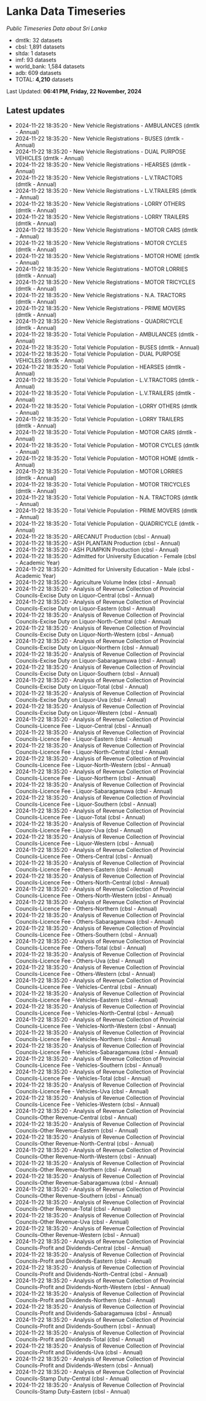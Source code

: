 # Lanka Data Timeseries
*Public Timeseries Data about Sri Lanka*

* dmtlk: 32 datasets
* cbsl: 1,891 datasets
* sltda: 1 datasets
* imf: 93 datasets
* world_bank: 1,584 datasets
* adb: 609 datasets
* TOTAL: **4,210** datasets

Last Updated: **06:41 PM, Friday, 22 November, 2024**

## Latest updates

* 2024-11-22 18:35:20 - New Vehicle Registrations - AMBULANCES (dmtlk - Annual)
* 2024-11-22 18:35:20 - New Vehicle Registrations - BUSES (dmtlk - Annual)
* 2024-11-22 18:35:20 - New Vehicle Registrations - DUAL PURPOSE VEHICLES (dmtlk - Annual)
* 2024-11-22 18:35:20 - New Vehicle Registrations - HEARSES (dmtlk - Annual)
* 2024-11-22 18:35:20 - New Vehicle Registrations - L.V.TRACTORS (dmtlk - Annual)
* 2024-11-22 18:35:20 - New Vehicle Registrations - L.V.TRAILERS (dmtlk - Annual)
* 2024-11-22 18:35:20 - New Vehicle Registrations - LORRY OTHERS (dmtlk - Annual)
* 2024-11-22 18:35:20 - New Vehicle Registrations - LORRY TRAILERS (dmtlk - Annual)
* 2024-11-22 18:35:20 - New Vehicle Registrations - MOTOR CARS (dmtlk - Annual)
* 2024-11-22 18:35:20 - New Vehicle Registrations - MOTOR CYCLES (dmtlk - Annual)
* 2024-11-22 18:35:20 - New Vehicle Registrations - MOTOR HOME (dmtlk - Annual)
* 2024-11-22 18:35:20 - New Vehicle Registrations - MOTOR LORRIES (dmtlk - Annual)
* 2024-11-22 18:35:20 - New Vehicle Registrations - MOTOR TRICYCLES (dmtlk - Annual)
* 2024-11-22 18:35:20 - New Vehicle Registrations - N.A. TRACTORS (dmtlk - Annual)
* 2024-11-22 18:35:20 - New Vehicle Registrations - PRIME MOVERS (dmtlk - Annual)
* 2024-11-22 18:35:20 - New Vehicle Registrations - QUADRICYCLE (dmtlk - Annual)
* 2024-11-22 18:35:20 - Total Vehicle Population - AMBULANCES (dmtlk - Annual)
* 2024-11-22 18:35:20 - Total Vehicle Population - BUSES (dmtlk - Annual)
* 2024-11-22 18:35:20 - Total Vehicle Population - DUAL PURPOSE VEHICLES (dmtlk - Annual)
* 2024-11-22 18:35:20 - Total Vehicle Population - HEARSES (dmtlk - Annual)
* 2024-11-22 18:35:20 - Total Vehicle Population - L.V.TRACTORS (dmtlk - Annual)
* 2024-11-22 18:35:20 - Total Vehicle Population - L.V.TRAILERS (dmtlk - Annual)
* 2024-11-22 18:35:20 - Total Vehicle Population - LORRY OTHERS (dmtlk - Annual)
* 2024-11-22 18:35:20 - Total Vehicle Population - LORRY TRAILERS (dmtlk - Annual)
* 2024-11-22 18:35:20 - Total Vehicle Population - MOTOR CARS (dmtlk - Annual)
* 2024-11-22 18:35:20 - Total Vehicle Population - MOTOR CYCLES (dmtlk - Annual)
* 2024-11-22 18:35:20 - Total Vehicle Population - MOTOR HOME (dmtlk - Annual)
* 2024-11-22 18:35:20 - Total Vehicle Population - MOTOR LORRIES (dmtlk - Annual)
* 2024-11-22 18:35:20 - Total Vehicle Population - MOTOR TRICYCLES (dmtlk - Annual)
* 2024-11-22 18:35:20 - Total Vehicle Population - N.A. TRACTORS (dmtlk - Annual)
* 2024-11-22 18:35:20 - Total Vehicle Population - PRIME MOVERS (dmtlk - Annual)
* 2024-11-22 18:35:20 - Total Vehicle Population - QUADRICYCLE (dmtlk - Annual)
* 2024-11-22 18:35:20 - ARECANUT Production (cbsl - Annual)
* 2024-11-22 18:35:20 - ASH PLANTAIN Production (cbsl - Annual)
* 2024-11-22 18:35:20 - ASH PUMPKIN Production (cbsl - Annual)
* 2024-11-22 18:35:20 - Admitted for University Education - Female (cbsl - Academic Year)
* 2024-11-22 18:35:20 - Admitted for University Education - Male (cbsl - Academic Year)
* 2024-11-22 18:35:20 - Agriculture Volume Index (cbsl - Annual)
* 2024-11-22 18:35:20 - Analysis of Revenue Collection of Provincial Councils-Excise Duty on Liquor-Central (cbsl - Annual)
* 2024-11-22 18:35:20 - Analysis of Revenue Collection of Provincial Councils-Excise Duty on Liquor-Eastern (cbsl - Annual)
* 2024-11-22 18:35:20 - Analysis of Revenue Collection of Provincial Councils-Excise Duty on Liquor-North-Central (cbsl - Annual)
* 2024-11-22 18:35:20 - Analysis of Revenue Collection of Provincial Councils-Excise Duty on Liquor-North-Western (cbsl - Annual)
* 2024-11-22 18:35:20 - Analysis of Revenue Collection of Provincial Councils-Excise Duty on Liquor-Northern (cbsl - Annual)
* 2024-11-22 18:35:20 - Analysis of Revenue Collection of Provincial Councils-Excise Duty on Liquor-Sabaragamuwa (cbsl - Annual)
* 2024-11-22 18:35:20 - Analysis of Revenue Collection of Provincial Councils-Excise Duty on Liquor-Southern (cbsl - Annual)
* 2024-11-22 18:35:20 - Analysis of Revenue Collection of Provincial Councils-Excise Duty on Liquor-Total (cbsl - Annual)
* 2024-11-22 18:35:20 - Analysis of Revenue Collection of Provincial Councils-Excise Duty on Liquor-Uva (cbsl - Annual)
* 2024-11-22 18:35:20 - Analysis of Revenue Collection of Provincial Councils-Excise Duty on Liquor-Western (cbsl - Annual)
* 2024-11-22 18:35:20 - Analysis of Revenue Collection of Provincial Councils-Licence Fee - Liquor-Central (cbsl - Annual)
* 2024-11-22 18:35:20 - Analysis of Revenue Collection of Provincial Councils-Licence Fee - Liquor-Eastern (cbsl - Annual)
* 2024-11-22 18:35:20 - Analysis of Revenue Collection of Provincial Councils-Licence Fee - Liquor-North-Central (cbsl - Annual)
* 2024-11-22 18:35:20 - Analysis of Revenue Collection of Provincial Councils-Licence Fee - Liquor-North-Western (cbsl - Annual)
* 2024-11-22 18:35:20 - Analysis of Revenue Collection of Provincial Councils-Licence Fee - Liquor-Northern (cbsl - Annual)
* 2024-11-22 18:35:20 - Analysis of Revenue Collection of Provincial Councils-Licence Fee - Liquor-Sabaragamuwa (cbsl - Annual)
* 2024-11-22 18:35:20 - Analysis of Revenue Collection of Provincial Councils-Licence Fee - Liquor-Southern (cbsl - Annual)
* 2024-11-22 18:35:20 - Analysis of Revenue Collection of Provincial Councils-Licence Fee - Liquor-Total (cbsl - Annual)
* 2024-11-22 18:35:20 - Analysis of Revenue Collection of Provincial Councils-Licence Fee - Liquor-Uva (cbsl - Annual)
* 2024-11-22 18:35:20 - Analysis of Revenue Collection of Provincial Councils-Licence Fee - Liquor-Western (cbsl - Annual)
* 2024-11-22 18:35:20 - Analysis of Revenue Collection of Provincial Councils-Licence Fee - Others-Central (cbsl - Annual)
* 2024-11-22 18:35:20 - Analysis of Revenue Collection of Provincial Councils-Licence Fee - Others-Eastern (cbsl - Annual)
* 2024-11-22 18:35:20 - Analysis of Revenue Collection of Provincial Councils-Licence Fee - Others-North-Central (cbsl - Annual)
* 2024-11-22 18:35:20 - Analysis of Revenue Collection of Provincial Councils-Licence Fee - Others-North-Western (cbsl - Annual)
* 2024-11-22 18:35:20 - Analysis of Revenue Collection of Provincial Councils-Licence Fee - Others-Northern (cbsl - Annual)
* 2024-11-22 18:35:20 - Analysis of Revenue Collection of Provincial Councils-Licence Fee - Others-Sabaragamuwa (cbsl - Annual)
* 2024-11-22 18:35:20 - Analysis of Revenue Collection of Provincial Councils-Licence Fee - Others-Southern (cbsl - Annual)
* 2024-11-22 18:35:20 - Analysis of Revenue Collection of Provincial Councils-Licence Fee - Others-Total (cbsl - Annual)
* 2024-11-22 18:35:20 - Analysis of Revenue Collection of Provincial Councils-Licence Fee - Others-Uva (cbsl - Annual)
* 2024-11-22 18:35:20 - Analysis of Revenue Collection of Provincial Councils-Licence Fee - Others-Western (cbsl - Annual)
* 2024-11-22 18:35:20 - Analysis of Revenue Collection of Provincial Councils-Licence Fee - Vehicles-Central (cbsl - Annual)
* 2024-11-22 18:35:20 - Analysis of Revenue Collection of Provincial Councils-Licence Fee - Vehicles-Eastern (cbsl - Annual)
* 2024-11-22 18:35:20 - Analysis of Revenue Collection of Provincial Councils-Licence Fee - Vehicles-North-Central (cbsl - Annual)
* 2024-11-22 18:35:20 - Analysis of Revenue Collection of Provincial Councils-Licence Fee - Vehicles-North-Western (cbsl - Annual)
* 2024-11-22 18:35:20 - Analysis of Revenue Collection of Provincial Councils-Licence Fee - Vehicles-Northern (cbsl - Annual)
* 2024-11-22 18:35:20 - Analysis of Revenue Collection of Provincial Councils-Licence Fee - Vehicles-Sabaragamuwa (cbsl - Annual)
* 2024-11-22 18:35:20 - Analysis of Revenue Collection of Provincial Councils-Licence Fee - Vehicles-Southern (cbsl - Annual)
* 2024-11-22 18:35:20 - Analysis of Revenue Collection of Provincial Councils-Licence Fee - Vehicles-Total (cbsl - Annual)
* 2024-11-22 18:35:20 - Analysis of Revenue Collection of Provincial Councils-Licence Fee - Vehicles-Uva (cbsl - Annual)
* 2024-11-22 18:35:20 - Analysis of Revenue Collection of Provincial Councils-Licence Fee - Vehicles-Western (cbsl - Annual)
* 2024-11-22 18:35:20 - Analysis of Revenue Collection of Provincial Councils-Other Revenue-Central (cbsl - Annual)
* 2024-11-22 18:35:20 - Analysis of Revenue Collection of Provincial Councils-Other Revenue-Eastern (cbsl - Annual)
* 2024-11-22 18:35:20 - Analysis of Revenue Collection of Provincial Councils-Other Revenue-North-Central (cbsl - Annual)
* 2024-11-22 18:35:20 - Analysis of Revenue Collection of Provincial Councils-Other Revenue-North-Western (cbsl - Annual)
* 2024-11-22 18:35:20 - Analysis of Revenue Collection of Provincial Councils-Other Revenue-Northern (cbsl - Annual)
* 2024-11-22 18:35:20 - Analysis of Revenue Collection of Provincial Councils-Other Revenue-Sabaragamuwa (cbsl - Annual)
* 2024-11-22 18:35:20 - Analysis of Revenue Collection of Provincial Councils-Other Revenue-Southern (cbsl - Annual)
* 2024-11-22 18:35:20 - Analysis of Revenue Collection of Provincial Councils-Other Revenue-Total (cbsl - Annual)
* 2024-11-22 18:35:20 - Analysis of Revenue Collection of Provincial Councils-Other Revenue-Uva (cbsl - Annual)
* 2024-11-22 18:35:20 - Analysis of Revenue Collection of Provincial Councils-Other Revenue-Western (cbsl - Annual)
* 2024-11-22 18:35:20 - Analysis of Revenue Collection of Provincial Councils-Profit and Dividends-Central (cbsl - Annual)
* 2024-11-22 18:35:20 - Analysis of Revenue Collection of Provincial Councils-Profit and Dividends-Eastern (cbsl - Annual)
* 2024-11-22 18:35:20 - Analysis of Revenue Collection of Provincial Councils-Profit and Dividends-North-Central (cbsl - Annual)
* 2024-11-22 18:35:20 - Analysis of Revenue Collection of Provincial Councils-Profit and Dividends-North-Western (cbsl - Annual)
* 2024-11-22 18:35:20 - Analysis of Revenue Collection of Provincial Councils-Profit and Dividends-Northern (cbsl - Annual)
* 2024-11-22 18:35:20 - Analysis of Revenue Collection of Provincial Councils-Profit and Dividends-Sabaragamuwa (cbsl - Annual)
* 2024-11-22 18:35:20 - Analysis of Revenue Collection of Provincial Councils-Profit and Dividends-Southern (cbsl - Annual)
* 2024-11-22 18:35:20 - Analysis of Revenue Collection of Provincial Councils-Profit and Dividends-Total (cbsl - Annual)
* 2024-11-22 18:35:20 - Analysis of Revenue Collection of Provincial Councils-Profit and Dividends-Uva (cbsl - Annual)
* 2024-11-22 18:35:20 - Analysis of Revenue Collection of Provincial Councils-Profit and Dividends-Western (cbsl - Annual)
* 2024-11-22 18:35:20 - Analysis of Revenue Collection of Provincial Councils-Stamp Duty-Central (cbsl - Annual)
* 2024-11-22 18:35:20 - Analysis of Revenue Collection of Provincial Councils-Stamp Duty-Eastern (cbsl - Annual)